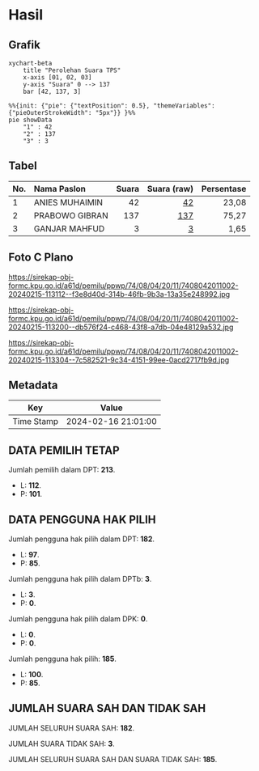 # Hasil

## Grafik

```mermaid
xychart-beta
    title "Perolehan Suara TPS"
    x-axis [01, 02, 03]
    y-axis "Suara" 0 --> 137
    bar [42, 137, 3]
```

```mermaid
%%{init: {"pie": {"textPosition": 0.5}, "themeVariables": {"pieOuterStrokeWidth": "5px"}} }%%
pie showData
    "1" : 42
    "2" : 137
    "3" : 3
```

## Tabel

| No. | Nama Paslon    | Suara | Suara (raw) | Persentase |
|:--- |:-------------- | -----:| -----------:| ----------:|
| 1   | ANIES MUHAIMIN | 42    | [42][p-1]   | 23,08      |
| 2   | PRABOWO GIBRAN | 137   | [137][p-2]  | 75,27      |
| 3   | GANJAR MAHFUD  | 3     | [3][p-3]    | 1,65       |


[p-1]: https://github.com/gigit-pemilu/pemilu-2024-74-sulawesi-tenggara/blob/main/pilpres/hitung-suara/sub/74-sulawesi-tenggara/sub/08-kolaka-utara/sub/04-rante-angin/sub/2011-torotuo/sub/002-tps/sub/paslon-1.txt
[p-2]: https://github.com/gigit-pemilu/pemilu-2024-74-sulawesi-tenggara/blob/main/pilpres/hitung-suara/sub/74-sulawesi-tenggara/sub/08-kolaka-utara/sub/04-rante-angin/sub/2011-torotuo/sub/002-tps/sub/paslon-2.txt
[p-3]: https://github.com/gigit-pemilu/pemilu-2024-74-sulawesi-tenggara/blob/main/pilpres/hitung-suara/sub/74-sulawesi-tenggara/sub/08-kolaka-utara/sub/04-rante-angin/sub/2011-torotuo/sub/002-tps/sub/paslon-3.txt

## Foto C Plano

https://sirekap-obj-formc.kpu.go.id/a61d/pemilu/ppwp/74/08/04/20/11/7408042011002-20240215-113112--f3e8d40d-314b-46fb-9b3a-13a35e248992.jpg

https://sirekap-obj-formc.kpu.go.id/a61d/pemilu/ppwp/74/08/04/20/11/7408042011002-20240215-113200--db576f24-c468-43f8-a7db-04e48129a532.jpg

https://sirekap-obj-formc.kpu.go.id/a61d/pemilu/ppwp/74/08/04/20/11/7408042011002-20240215-113304--7c582521-9c34-4151-99ee-0acd2717fb9d.jpg


## Metadata

| Key        | Value               |
| ---------- | ------------------- |
| Time Stamp | 2024-02-16 21:01:00 |


## DATA PEMILIH TETAP

Jumlah pemilih dalam DPT: **213**.
 * L: **112**.
 * P: **101**.

## DATA PENGGUNA HAK PILIH

Jumlah pengguna hak pilih dalam DPT: **182**.
 * L: **97**.
 * P: **85**.

Jumlah pengguna hak pilih dalam DPTb: **3**.
 * L: **3**.
 * P: **0**.

Jumlah pengguna hak pilih dalam DPK: **0**.
 * L: **0**.
 * P: **0**.

Jumlah pengguna hak pilih: **185**.
 * L: **100**.
 * P: **85**.

## JUMLAH SUARA SAH DAN TIDAK SAH

JUMLAH SELURUH SUARA SAH: **182**.

JUMLAH SUARA TIDAK SAH: **3**.

JUMLAH SELURUH SUARA SAH DAN SUARA TIDAK SAH: **185**.


